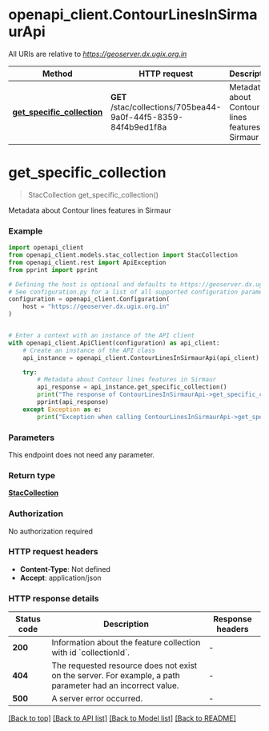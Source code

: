 # openapi_client.ContourLinesInSirmaurApi

All URIs are relative to *https://geoserver.dx.ugix.org.in*

Method | HTTP request | Description
------------- | ------------- | -------------
[**get_specific_collection**](ContourLinesInSirmaurApi.md#get_specific_collection) | **GET** /stac/collections/705bea44-9a0f-44f5-8359-84f4b9ed1f8a | Metadata about Contour lines features in Sirmaur


# **get_specific_collection**
> StacCollection get_specific_collection()

Metadata about Contour lines features in Sirmaur

### Example


```python
import openapi_client
from openapi_client.models.stac_collection import StacCollection
from openapi_client.rest import ApiException
from pprint import pprint

# Defining the host is optional and defaults to https://geoserver.dx.ugix.org.in
# See configuration.py for a list of all supported configuration parameters.
configuration = openapi_client.Configuration(
    host = "https://geoserver.dx.ugix.org.in"
)


# Enter a context with an instance of the API client
with openapi_client.ApiClient(configuration) as api_client:
    # Create an instance of the API class
    api_instance = openapi_client.ContourLinesInSirmaurApi(api_client)

    try:
        # Metadata about Contour lines features in Sirmaur
        api_response = api_instance.get_specific_collection()
        print("The response of ContourLinesInSirmaurApi->get_specific_collection:\n")
        pprint(api_response)
    except Exception as e:
        print("Exception when calling ContourLinesInSirmaurApi->get_specific_collection: %s\n" % e)
```



### Parameters

This endpoint does not need any parameter.

### Return type

[**StacCollection**](StacCollection.md)

### Authorization

No authorization required

### HTTP request headers

 - **Content-Type**: Not defined
 - **Accept**: application/json

### HTTP response details

| Status code | Description | Response headers |
|-------------|-------------|------------------|
**200** | Information about the feature collection with id &#x60;collectionId&#x60;. |  -  |
**404** | The requested resource does not exist on the server. For example, a path parameter had an incorrect value. |  -  |
**500** | A server error occurred. |  -  |

[[Back to top]](#) [[Back to API list]](../README.md#documentation-for-api-endpoints) [[Back to Model list]](../README.md#documentation-for-models) [[Back to README]](../README.md)

